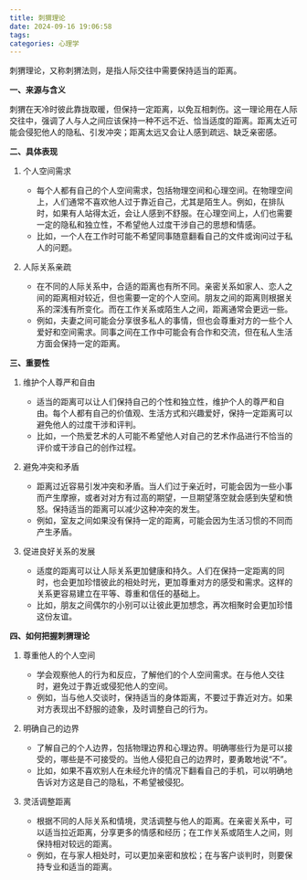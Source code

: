 ```yaml
---
title: 刺猬理论
date: 2024-09-16 19:06:58
tags:
categories: 心理学
---
```


刺猬理论，又称刺猬法则，是指人际交往中需要保持适当的距离。

<!-- more -->

**一、来源与含义**

刺猬在天冷时彼此靠拢取暖，但保持一定距离，以免互相刺伤。这一理论用在人际交往中，强调了人与人之间应该保持一种不远不近、恰当适度的距离。距离太近可能会侵犯他人的隐私、引发冲突；距离太远又会让人感到疏远、缺乏亲密感。

**二、具体表现**

1. 个人空间需求
   - 每个人都有自己的个人空间需求，包括物理空间和心理空间。在物理空间上，人们通常不喜欢他人过于靠近自己，尤其是陌生人。例如，在排队时，如果有人站得太近，会让人感到不舒服。在心理空间上，人们也需要一定的隐私和独立性，不希望他人过度干涉自己的思想和情感。
   - 比如，一个人在工作时可能不希望同事随意翻看自己的文件或询问过于私人的问题。

2. 人际关系亲疏
   - 在不同的人际关系中，合适的距离也有所不同。亲密关系如家人、恋人之间的距离相对较近，但也需要一定的个人空间。朋友之间的距离则根据关系的深浅有所变化。而在工作关系或陌生人之间，距离通常会更远一些。
   - 例如，夫妻之间可能会分享很多私人的事情，但也会尊重对方的一些个人爱好和空间需求。同事之间在工作中可能会有合作和交流，但在私人生活方面会保持一定的距离。

**三、重要性**

1. 维护个人尊严和自由
   - 适当的距离可以让人们保持自己的个性和独立性，维护个人的尊严和自由。每个人都有自己的价值观、生活方式和兴趣爱好，保持一定距离可以避免他人的过度干涉和评判。
   - 比如，一个热爱艺术的人可能不希望他人对自己的艺术作品进行不恰当的评价或干涉自己的创作过程。

2. 避免冲突和矛盾
   - 距离过近容易引发冲突和矛盾。当人们过于亲近时，可能会因为一些小事而产生摩擦，或者对对方有过高的期望，一旦期望落空就会感到失望和愤怒。保持适当的距离可以减少这种冲突的发生。
   - 例如，室友之间如果没有保持一定的距离，可能会因为生活习惯的不同而产生矛盾。

3. 促进良好关系的发展
   - 适度的距离可以让人际关系更加健康和持久。人们在保持一定距离的同时，也会更加珍惜彼此的相处时光，更加尊重对方的感受和需求。这样的关系更容易建立在平等、尊重和信任的基础上。
   - 比如，朋友之间偶尔的小别可以让彼此更加想念，再次相聚时会更加珍惜这份友谊。

**四、如何把握刺猬理论**

1. 尊重他人的个人空间
   - 学会观察他人的行为和反应，了解他们的个人空间需求。在与他人交往时，避免过于靠近或侵犯他人的空间。
   - 例如，当与他人交谈时，保持适当的身体距离，不要过于靠近对方。如果对方表现出不舒服的迹象，及时调整自己的行为。

2. 明确自己的边界
   - 了解自己的个人边界，包括物理边界和心理边界。明确哪些行为是可以接受的，哪些是不可接受的。当他人侵犯自己的边界时，要勇敢地说“不”。
   - 比如，如果不喜欢别人在未经允许的情况下翻看自己的手机，可以明确地告诉对方这是自己的隐私，不希望被侵犯。

3. 灵活调整距离
   - 根据不同的人际关系和情境，灵活调整与他人的距离。在亲密关系中，可以适当拉近距离，分享更多的情感和经历；在工作关系或陌生人之间，则保持相对较远的距离。
   - 例如，在与家人相处时，可以更加亲密和放松；在与客户谈判时，则要保持专业和适当的距离。